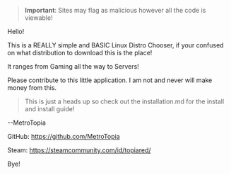 > **Important**: Sites may flag as malicious however all the code is viewable!


Hello!

This is a REALLY simple and BASIC Linux Distro Chooser, if your confused on what distribution to download this is the place!

It ranges from Gaming all the way to Servers!

Please contribute to this little application. I am not and never will make money from this.

>This is just a heads up so check out the installation.md for the install and install guide!

--MetroTopia 

GitHub: https://github.com/MetroTopia

Steam: https://steamcommunity.com/id/topiared/

Bye!
